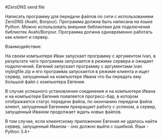 #ZeroDNS send file

Написать программу для передачи файлов по сети с использованием ZeroDNS (Avahi, Bonjour).
Программа должна быть написана на языке Python.
Можно использовать внешние библиотеки для подключения библиотек Avahi/Bonjour.
Программа должна одновременно работать как клиент и сервер.

Взаимодействие:

На своем компьютере Иван запускает программу с аргументом ivan, в результате чего программа запускается в режиме сервера и ожидает подключений.
Евгений запускает программу с аргументами ivan mybigfile.zip и его программа запускается в режиме клиента и ищет сервер, запущенный на компьютере Ивана что бы передать ему большой файл с компьютера Евгения.

В случае успешного установления соединения и на компьютере Ивана и на компьютере Евгения появляется прогресс-бар, в котором отображается статус передачи файла, по окончанию передачи файла клиент, запущенный Евгением прекращает работу с успехом, а сервер, запущенный Иваном продолжает ждать новых файлов.

В том случае, если клиентскому приложению Евгения не удалось найти сервер, запущенный Иваном - оно должно выйти с ошибкой.
Язык - Python 3.4+